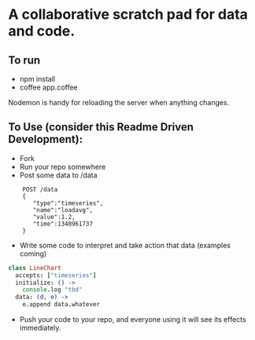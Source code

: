 # A collaborative scratch pad for data and code.

## To run
 * npm install
 * coffee app.coffee

Nodemon is handy for reloading the server when anything changes.

## To Use (consider this Readme Driven Development):

 * Fork
 * Run your repo somewhere
 * Post some data to /data

```
    POST /data
    {
       "type":"timeseries",
       "name":"loadavg",
       "value":1.2,
       "time":1348961737
    }
```
 * Write some code to interpret and take action that data (examples coming)

```coffeescript
class LineChart
  accepts: ["timeseries"]
  initialize: () ->
    console.log "tbd"
  data: (d, e) ->
    e.append data.whatever
```
 * Push your code to your repo, and everyone using it will see its effects immediately.
